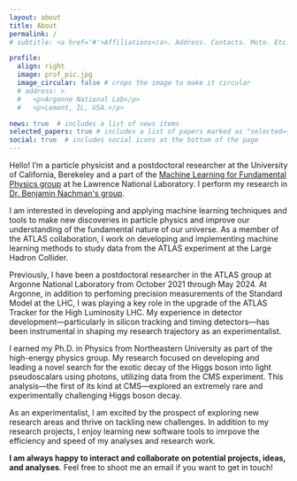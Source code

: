 ```yaml
---
layout: about
title: About
permalink: /
# subtitle: <a href='#'>Affiliations</a>. Address. Contacts. Moto. Etc.

profile:
  align: right
  image: prof_pic.jpg
  image_circular: false # crops the image to make it circular
  # address: >
  #   <p>Argonne National Lab</p>
  #   <p>Lemont, IL, USA.</p>

news: true  # includes a list of news items
selected_papers: true # includes a list of papers marked as "selected={true}"
social: true  # includes social icons at the bottom of the page
---
```


Hello!
I’m a particle physicist and a postdoctoral researcher at the University of California, Berekeley</a> and a part of the <a href="https://www.physics.lbl.gov/machinelearning/">Machine Learning for Fundamental Physics group</a> at  he Lawrence National Laboratory. I perform my research in <a href="https://nachmangroup.github.io/index.html">Dr. Benjamin Nachman's group</a>.

I am interested in developing and applying machine learning techniques and tools to make new discoveries in particle physics and improve our understanding of the fundamental nature of our universe. As a member of the ATLAS collaboration, I work on developing and implementing machine learning methods to study data from the ATLAS experiment at the Large Hadron Collider. 

Previously, I have been a postdoctoral researcher in the ATLAS group at Argonne National Laboratory</a> from October 2021 through May 2024. At Argonne, in addition to perfoming precision measurements of the Standard Model at the LHC, I was playing a key role in the upgrade of the ATLAS Tracker for the High Luminosity LHC. My experience in detector development—particularly in silicon tracking and timing detectors—has been instrumental in shaping my research trajectory as an experimentalist.

<!--I develop machine learning based techniques and tools that 
My work is centred at the development and application of machine learning based techniques and tools to discover new physics at the <a href="https://atlas.cern/">ATLAS</a> experiment at the <a href="https://www.home.cern/science/accelerators/large-hadron-collider">Large Hadron Collider</a>. I am 
<!-- I am a particle physicist and a **postdoctoral researcher at University of California Berkeley and Lawrence National Laboratory**. My research is focused on the ATLAS experiment at CERN and I am primarily interested in searching for physics beyond the Standard Model through the lens of machine learning.  -->

<!-- I’m especially interested in characterizing the known phenomena of the SM and hunting for contributions of new physics in rare SM processes, such as the tri-boson WWW. I am also interested in silicon-based detector R&D and am currently working on the ATLAS experiment’s Inner Tracker upgrade for the High Luminosity LHC by assembling and testing silicon modules.  -->

I earned my Ph.D. in Physics from Northeastern University as part of the high-energy physics group. My research focused on developing and leading a novel search for the exotic decay of the Higgs boson into light pseudoscalars using photons, utilizing data from the CMS experiment. This analysis—the first of its kind at CMS—explored an extremely rare and experimentally challenging Higgs boson decay.

As an experimentalist, I am excited by the prospect of exploring new research areas and thrive on tackling new challenges.
In addition to my research projects, I enjoy learning new software tools to imrpove the efficiency and speed of my analyses and research work.

**I am always happy to interact and collaborate on potential projects, ideas, and analyses**. Feel free to shoot me an email if you want to get in touch!


<!-- Work in Progress. Tell the world about yourself. Link to your favorite [subreddit](http://reddit.com). You can put a picture in, too. The code is already in, just name your picture `prof_pic.jpg` and put it in the `img/` folder.

Put your address / P.O. box / other info right below your picture. You can also disable any these elements by editing `profile` property of the YAML header of your `_pages/about.md`. Edit `_bibliography/papers.bib` and Jekyll will render your [publications page](/al-folio/publications/) automatically.

Link to your social media connections, too. This theme is set up to use [Font Awesome icons](http://fortawesome.github.io/Font-Awesome/) and [Academicons](https://jpswalsh.github.io/academicons/), like the ones below. Add your Facebook, Twitter, LinkedIn, Google Scholar, or just disable all of them. -->
